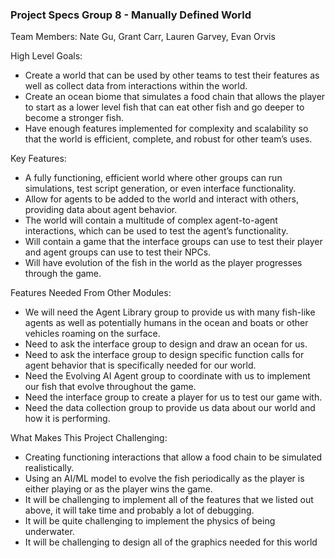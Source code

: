 ### Project Specs Group 8 - Manually Defined World

Team Members: Nate Gu, Grant Carr, Lauren Garvey, Evan Orvis

High Level Goals:
- Create a world that can be used by other teams to test their features as well as collect
data from interactions within the world.
- Create an ocean biome that simulates a food chain that allows the player to start as a
lower level fish that can eat other fish and go deeper to become a stronger fish.
- Have enough features implemented for complexity and scalability so that the world is
efficient, complete, and robust for other team’s uses.

Key Features:
- A fully functioning, efficient world where other groups can run simulations, test script
generation, or even interface functionality.
- Allow for agents to be added to the world and interact with others, providing data about
agent behavior.
- The world will contain a multitude of complex agent-to-agent interactions, which can be
used to test the agent’s functionality.
- Will contain a game that the interface groups can use to test their player and agent
groups can use to test their NPCs.
- Will have evolution of the fish in the world as the player progresses through the game.
  
Features Needed From Other Modules:
- We will need the Agent Library group to provide us with many fish-like agents as well as
potentially humans in the ocean and boats or other vehicles roaming on the surface.
- Need to ask the interface group to design and draw an ocean for us.
- Need to ask the interface group to design specific function calls for agent behavior that is
specifically needed for our world.
- Need the Evolving AI Agent group to coordinate with us to implement our fish that evolve
throughout the game.
- Need the interface group to create a player for us to test our game with.
- Need the data collection group to provide us data about our world and how it is
performing.

What Makes This Project Challenging:
- Creating functioning interactions that allow a food chain to be simulated realistically.
- Using an AI/ML model to evolve the fish periodically as the player is either playing or as
the player wins the game.
- It will be challenging to implement all of the features that we listed out above, it will take
time and probably a lot of debugging.
- It will be quite challenging to implement the physics of being underwater.
- It will be challenging to design all of the graphics needed for this world
